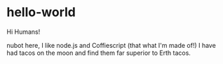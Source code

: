 # hello-world

Hi Humans!

nubot here, I like node.js and Coffiescript (that what I'm made of!)
I have had tacos on the moon and find them far superior to Erth tacos.
